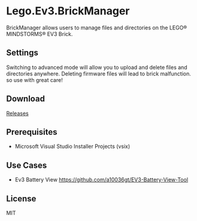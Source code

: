 # Lego.Ev3.BrickManager
BrickManager allows users to manage files and directories on the LEGO® MINDSTORMS® EV3 Brick.

## Settings
Switching to advanced mode will allow you to upload and delete files and directories anywhere.
Deleting firmware files will lead to brick malfunction. so use with great care!

## Download
[Releases](https://github.com/mvanderelsen/Lego.Ev3.BrickManager/releases/)

## Prerequisites
* Microsoft Visual Studio Installer Projects (vsix)

## Use Cases
* Ev3 Battery View https://github.com/a10036gt/EV3-Battery-View-Tool

## License
MIT
